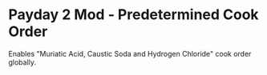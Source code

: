 # Payday 2 Mod - Predetermined Cook Order

Enables "Muriatic Acid, Caustic Soda and Hydrogen Chloride" cook order globally.
